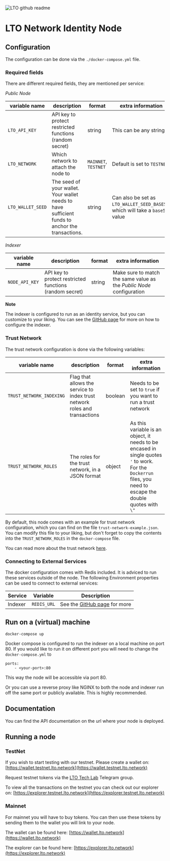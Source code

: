 ![LTO github readme](https://user-images.githubusercontent.com/100821/196711741-96cd4ba5-932a-4e95-b420-42d4d61c21fd.png)

# LTO Network Identity Node

## Configuration

The configuration can be done via the `./docker-compose.yml` file.

### Required fields

There are different required fields, they are mentioned per service:

_Public Node_

| variable name     | description                                                                                     | format               | extra information                                                             |
| ----------------- | ----------------------------------------------------------------------------------------------- | -------------------- | ----------------------------------------------------------------------------- |
| `LTO_API_KEY`     | API key to protect restricted functions (random secret)                                         | string               | This can be any string                                                        |
| `LTO_NETWORK`     | Which network to attach the node to                                                             | `MAINNET`, `TESTNET` | Default is set to `TESTNET`                                                   |
| `LTO_WALLET_SEED` | The seed of your wallet. Your wallet needs to have sufficient funds to anchor the transactions. | string               | Can also be set as `LTO_WALLET_SEED_BASE58`, which will take a `base58` value |

_Indexer_

| variable name  | description                                             | format | extra information                                                    |
| -------------- | ------------------------------------------------------- | ------ | -------------------------------------------------------------------- |
| `NODE_API_KEY` | API key to protect restricted functions (random secret) | string | Make sure to match the same value as the _Public Node_ configuration |

**Note**

The indexer is configured to run as an identity service, but you can customize to your liking. You can see the [GitHub page](https://github.com/ltonetwork/indexer#configuration) for more on how to configure the indexer.

### Trust Network

The trust network configuration is done via the following variables:

| variable name            | description                                                                | format  | extra information                                                                                                                                             |
| ------------------------ | -------------------------------------------------------------------------- | ------- | ------------------------------------------------------------------------------------------------------------------------------------------------------------- |
| `TRUST_NETWORK_INDEXING` | Flag that allows the service to index trust network roles and transactions | boolean | Needs to be set to `true` if you want to run a trust network                                                                                                  |
| `TRUST_NETWORK_ROLES`    | The roles for the trust network, in a JSON format                          | object  | As this variable is an object, it needs to be encased in single quotes `'` to work. For the `Dockerrun` files, you need to escape the double quotes with `\"` |

By default, this node comes with an example for trust network configuration, which you can find on the file `trust-network-example.json`. You can modify this file to your liking, but don't forget to copy the contents into the `TRUST_NETWORK_ROLES` in the `docker-compose` file.

You can read more about the trust network [here](https://docs.ltonetwork.com/v/edge/node/identity-node/configuration-1/configuration).

### Connecting to External Services

The docker configuration comes with Redis included. It is adviced to run these services outside of the node. The following Environment properties can be used to connect to external services:

| Service                 | Variable                     | Description                                                                         |
| ----------------------- | ---------------------------- | ----------------------------------------------------------------------------------- |
| Indexer                 | `REDIS_URL`                  | See the [GitHub page](https://github.com/ltonetwork/indexer#configuration) for more |

## Run on a (virtual) machine

```
docker-compose up
```

Docker compose is configured to run the indexer on a local machine on port 80. If you would like to run it on different
port you will need to change the `docker-compose.yml` to

```
ports:
    - <your-port>:80
```

This way the node will be accessible via port 80.

Or you can use a reverse proxy like NGINX to both the node and indexer run off the same port or publicly available. This is highly recommended.

## Documentation

You can find the API documentation on the url where your node is deployed.

## Running a node

### TestNet
 
If you wish to start testing with our testnet. Please create a wallet on: [https://wallet.testnet.lto.network](https://wallet.testnet.lto.network)
 
Request testnet tokens via the [LTO Tech Lab](https://t.me/ltotech) Telegram group.
 
To view all the transactions on the testnet you can check out our explorer on: [https://explorer.testnet.lto.network](https://explorer.testnet.lto.network)
 
### Mainnet
 
For mainnet you will have to buy tokens. You can then use these tokens by sending them to the wallet you will link to your node.
 
The wallet can be found here: [https://wallet.lto.network](https://wallet.lto.network)
 
The explorer can be found here: [https://explorer.lto.network](https://explorer.lto.network)
